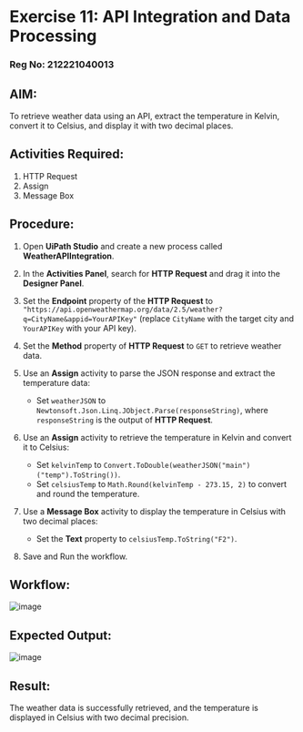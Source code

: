 # Exercise 11: API Integration and Data Processing

### Reg No: 212221040013

## AIM:
To retrieve weather data using an API, extract the temperature in Kelvin, convert it to Celsius, and display it with two decimal places.

## Activities Required:
1. HTTP Request
2. Assign
3. Message Box

## Procedure:
1. Open **UiPath Studio** and create a new process called **WeatherAPIIntegration**.

2. In the **Activities Panel**, search for **HTTP Request** and drag it into the **Designer Panel**.

3. Set the **Endpoint** property of the **HTTP Request** to `"https://api.openweathermap.org/data/2.5/weather?q=CityName&appid=YourAPIKey"` (replace `CityName` with the target city and `YourAPIKey` with your API key).

4. Set the **Method** property of **HTTP Request** to `GET` to retrieve weather data.

5. Use an **Assign** activity to parse the JSON response and extract the temperature data:
   - Set `weatherJSON` to `Newtonsoft.Json.Linq.JObject.Parse(responseString)`, where `responseString` is the output of **HTTP Request**.

6. Use an **Assign** activity to retrieve the temperature in Kelvin and convert it to Celsius:
   - Set `kelvinTemp` to `Convert.ToDouble(weatherJSON("main")("temp").ToString())`.
   - Set `celsiusTemp` to `Math.Round(kelvinTemp - 273.15, 2)` to convert and round the temperature.

7. Use a **Message Box** activity to display the temperature in Celsius with two decimal places:
   - Set the **Text** property to `celsiusTemp.ToString("F2")`.

8. Save and Run the workflow.

## Workflow:
![image](https://github.com/user-attachments/assets/f2b234ff-5a73-4d97-aefb-471a9a1911bd)

## Expected Output:
![image](https://github.com/user-attachments/assets/c833c943-25d1-4f7c-8e17-660a1f756510)


## Result:
The weather data is successfully retrieved, and the temperature is displayed in Celsius with two decimal precision.

